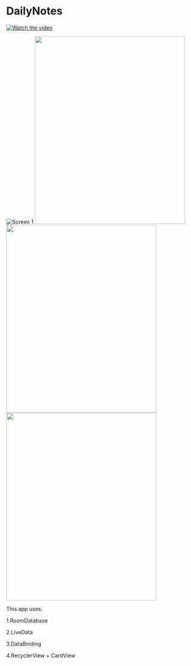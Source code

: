 # DailyNotes

[![Watch the video](https://i.imgur.com/vKb2F1B.png)](https://youtu.be/7gAj5lpgjmY)


![Screen 1](https://user-images.githubusercontent.com/39974969/82273955-30d21180-99c2-11ea-8a56-6f35df1c03e2.jpg)
<img src="https://user-images.githubusercontent.com/39974969/82273955-30d21180-99c2-11ea-8a56-6f35df1c03e2.jpg" width="400" height="500">
<img src="https://user-images.githubusercontent.com/39974969/82273963-33cd0200-99c2-11ea-9df0-9e7a7cd0e675.jpg" width="400" height="500">
<img src="https://user-images.githubusercontent.com/39974969/82273969-3596c580-99c2-11ea-82b3-f3bf40b19d8f.jpg" width="400" height="500">


This app uses.


1.RoomDatabase


2.LiveData


3.DataBinding


4.RecyclerView + CardView


